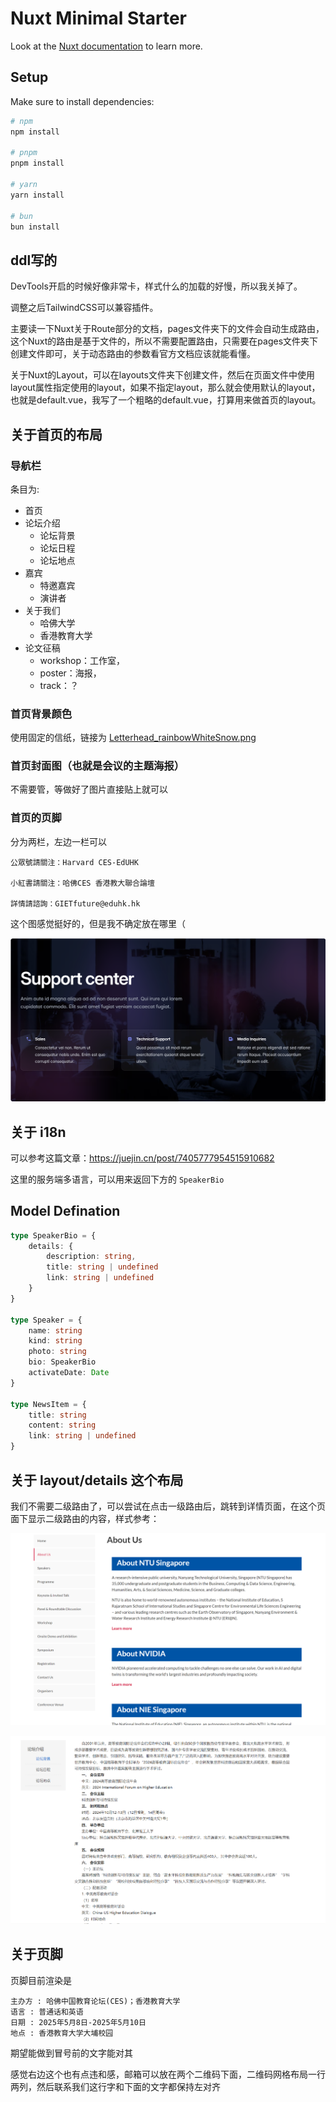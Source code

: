 # Nuxt Minimal Starter

Look at the [Nuxt documentation](https://nuxt.com/docs/getting-started/introduction) to learn more.

## Setup

Make sure to install dependencies:

```bash
# npm
npm install

# pnpm
pnpm install

# yarn
yarn install

# bun
bun install
```


## ddl写的

DevTools开启的时候好像非常卡，样式什么的加载的好慢，所以我关掉了。

调整之后TailwindCSS可以兼容插件。

主要读一下Nuxt关于Route部分的文档，pages文件夹下的文件会自动生成路由，这个Nuxt的路由是基于文件的，所以不需要配置路由，只需要在pages文件夹下创建文件即可，关于动态路由的参数看官方文档应该就能看懂。

关于Nuxt的Layout，可以在layouts文件夹下创建文件，然后在页面文件中使用layout属性指定使用的layout，如果不指定layout，那么就会使用默认的layout，也就是default.vue，我写了一个粗略的default.vue，打算用来做首页的layout。


## 关于首页的布局

### 导航栏

条目为: 
- 首页
- 论坛介绍
	- 论坛背景
	- 论坛日程
	- 论坛地点
- 嘉宾
	- 特邀嘉宾
	- 演讲者
- 关于我们
	- 哈佛大学
	- 香港教育大学
- 论文征稿
	- workshop：工作室，
	- poster：海报，
	- track：？

### 首页背景颜色

使用固定的信纸，链接为 [Letterhead_rainbowWhiteSnow.png](https://uedhk-my.sharepoint.com/:i:/r/personal/yyin_eduhk_hk/Documents/ResearchEDU/02_Reseach%20Collaborations/Prof%20Wang%20Research%20Team/6.%20JointSyposium/Materials%20for%20Joint%20Symposium%27s%20Website/Publicity%20logos+Letter%20head+%20Rainbow%20Decoration/Letterhead_rainbowWhiteSnow.png?csf=1&web=1&e=zs16zQ)

### 首页封面图（也就是会议的主题海报）

不需要管，等做好了图片直接贴上就可以

### 首页的页脚

分为两栏，左边一栏可以

```plaintext
公眾號請關注：Harvard CES-EdUHK

小紅書請關注：哈佛CES 香港教大聯合論壇

詳情請諮詢：GIETfuture@eduhk.hk
```

这个图感觉挺好的，但是我不确定放在哪里（

![footer-example](doc/footer-example.png)


## 关于 i18n

可以参考这篇文章：https://juejin.cn/post/7405777954515910682

这里的服务端多语言，可以用来返回下方的 `SpeakerBio`

## Model Defination

```ts
type SpeakerBio = {
    details: {
        description: string,
        title: string | undefined
        link: string | undefined
    }
}

type Speaker = {
    name: string
    kind: string
    photo: string
    bio: SpeakerBio
    activateDate: Date
}

type NewsItem = {
    title: string
    content: string
    link: string | undefined
}
```

## 关于 layout/details 这个布局

我们不需要二级路由了，可以尝试在点击一级路由后，跳转到详情页面，在这个页面下显示二级路由的内容，样式参考：

![NTU](./doc/ntu-details-layout.png)

![ifhe](./doc/ifhe-details-layout.png)

## 关于页脚

页脚目前渲染是

```plain
主办方 : 哈佛中国教育论坛(CES)；香港教育大学
语言 : 普通话和英语
日期 : 2025年5月8日-2025年5月10日
地点 : 香港教育大学大埔校园
```

期望能做到冒号前的文字能对其

感觉右边这个也有点违和感，邮箱可以放在两个二维码下面，二维码网格布局一行两列，然后联系我们这行字和下面的文字都保持左对齐
